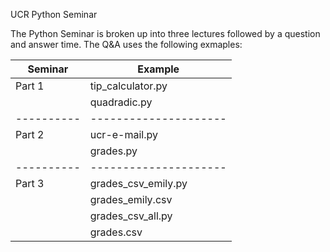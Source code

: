 <!---
#
# Copyright 2009-2013 by The Regents of the University of California
# Licensed under the Apache License, Version 2.0 (the "License");
# you may not use this file except in compliance with the License.
# you may obtain a copy of the License from
# 
#     http://www.apache.org/licenses/LICENSE-2.0
# 
# Unless required by applicable law or agreed to in writing, software
# distributed under the License is distributed on an "AS IS" BASIS,
# WITHOUT WARRANTIES OR CONDITIONS OF ANY KIND, either express or implied.
# See the License for the specific language governing permissions and
# limitations under the License.
#
-->
UCR Python Seminar

  The Python Seminar is broken up into three lectures followed by a question and 
  answer time. The Q&A uses the following exmaples:

| Seminar    | Example               |
| ---------- | --------------------- |
| Part 1     | tip_calculator.py     |
|            | quadradic.py          |
| ---------- | --------------------- |
| Part 2     | ucr-e-mail.py         |
|            | grades.py             |
| ---------- | --------------------- |
| Part 3     | grades_csv_emily.py   |
|            | grades_emily.csv      |
|            | grades_csv_all.py     |
|            | grades.csv            |
